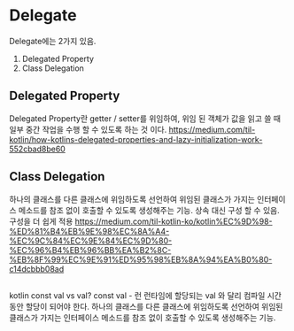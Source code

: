 # Delegate

Delegate에는 2가지 있음. 
1. Delegated Property
2. Class Delegation


## Delegated Property

Delegated Property란 getter / setter를 위임하여, 위임 된 객체가 값을 읽고 쓸 때 일부 중간 작업을 수행 할 수 있도록 하는 것 이다.
https://medium.com/til-kotlin/how-kotlins-delegated-properties-and-lazy-initialization-work-552cbad8be60


## Class Delegation

하나의 클래스를 다른 클래스에 위임하도록 선언하여 위임된 클래스가 가지는 인터페이스 메소드를 참조 없이 호출할 수 있도록 생성해주는 기능.
상속 대신 구성 할 수 있음. 구성을 더 쉽게 적용
https://medium.com/til-kotlin-ko/kotlin%EC%9D%98-%ED%81%B4%EB%9E%98%EC%8A%A4-%EC%9C%84%EC%9E%84%EC%9D%80-%EC%96%B4%EB%96%BB%EA%B2%8C-%EB%8F%99%EC%9E%91%ED%95%98%EB%8A%94%EA%B0%80-c14dcbbb08ad


##

kotlin const val vs val?
const val - 런
런타임에 할당되는 val 와 달리 컴파일 시간 동안 할당이 되어야 한다.
하나의 클래스를 다른 클래스에 위임하도록 선언하여 위임된 클래스가 가지는 인터페이스 메소드를 참조 없이 호출할 수 있도록 생성해주는 기능.
